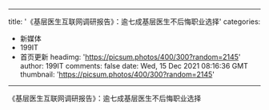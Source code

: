 
---
title: '《基层医生互联网调研报告》：逾七成基层医生不后悔职业选择'
categories: 
 - 新媒体
 - 199IT
 - 首页更新
headimg: 'https://picsum.photos/400/300?random=2145'
author: 199IT
comments: false
date: Wed, 15 Dec 2021 08:16:36 GMT
thumbnail: 'https://picsum.photos/400/300?random=2145'
---

<div>   
《基层医生互联网调研报告》：逾七成基层医生不后悔职业选择  
</div>
            